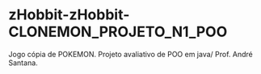 # zHobbit-zHobbit-CLONEMON_PROJETO_N1_POO
Jogo cópia de POKEMON. Projeto avaliativo de POO em java/ Prof. André Santana.
